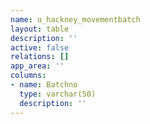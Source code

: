 ```yaml
---
name: u_hackney_movementbatch
layout: table
description: ''
active: false
relations: []
app_area: ''
columns:
- name: Batchno
  type: varchar(50)
  description: ''
---
```


